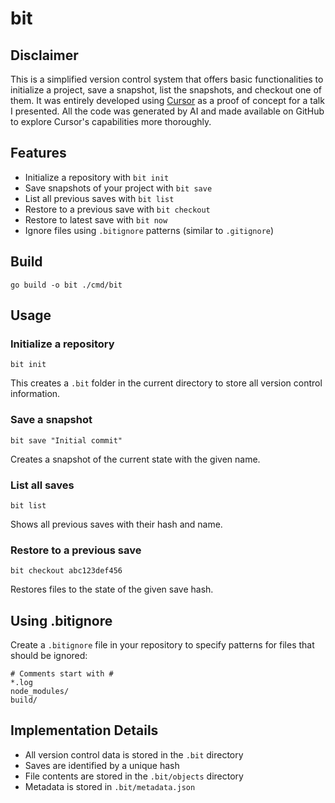 # bit

## Disclaimer

This is a simplified version control system that offers basic functionalities to initialize a project, save a snapshot, list the snapshots, and checkout one of them. It was entirely developed using [Cursor](https://www.cursor.com/) as a proof of concept for a talk I presented. All the code was generated by AI and made available on GitHub to explore Cursor's capabilities more thoroughly.


## Features

- Initialize a repository with `bit init`
- Save snapshots of your project with `bit save`
- List all previous saves with `bit list`
- Restore to a previous save with `bit checkout`
- Restore to latest save with `bit now`
- Ignore files using `.bitignore` patterns (similar to `.gitignore`)

## Build

```
go build -o bit ./cmd/bit
```

## Usage

### Initialize a repository

```
bit init
```

This creates a `.bit` folder in the current directory to store all version control information.

### Save a snapshot

```
bit save "Initial commit"
```

Creates a snapshot of the current state with the given name.

### List all saves

```
bit list
```

Shows all previous saves with their hash and name.

### Restore to a previous save

```
bit checkout abc123def456
```

Restores files to the state of the given save hash.

## Using .bitignore

Create a `.bitignore` file in your repository to specify patterns for files that should be ignored:

```
# Comments start with #
*.log
node_modules/
build/
```

## Implementation Details

- All version control data is stored in the `.bit` directory
- Saves are identified by a unique hash
- File contents are stored in the `.bit/objects` directory
- Metadata is stored in `.bit/metadata.json` 